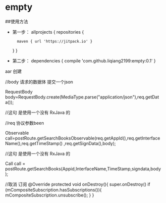 # empty
##使用方法
- 第一步：
allprojects { repositories {

		maven { url 'https://jitpack.io' }
	}
}  
- 第二步：
dependencies { compile 'com.github.liqiang2199:empty:0.1' }

aar 创建

//body 请求的数据体 提交一个json

RequestBody body=RequestBody.create(MediaType.parse("application/json"),req.getData());

//这句 是使用一个没有 RxJava 的 

//req 协议参数been  

Observable<ResponseBody> call=postRoute.getSearchBooksObservable(req.getAppId(),req.getInterfaceName(),req.getTimeStamp()
                ,req.getSignData(),body);
  

//这句 是使用一个没有 RxJava 的

Call<ResponseBody> call = postRoute.getSearchBooks(Appid,InterfaceName,TimeStamp,signdata,body);
  
  //取消 订阅
  @Override
    protected void onDestroy(){
        super.onDestroy()
        if (mCompositeSubscription.hasSubscriptions()){
            mCompositeSubscription.unsubscribe();
        }
    }
